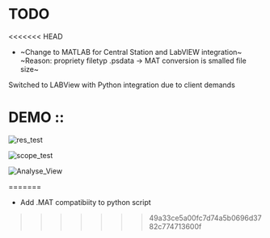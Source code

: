 # TODO
<<<<<<< HEAD
* ~Change to MATLAB for Central Station and LabVIEW integration~
		~Reason: propriety filetyp .psdata -> MAT conversion is smalled file size~

Switched to LABView with Python integration due to client demands

# DEMO ::


![res_test](https://user-images.githubusercontent.com/4223975/184595957-ce12427a-531a-4358-97ad-066b7125a169.gif)

![scope_test](https://user-images.githubusercontent.com/4223975/184595993-f54bc038-f762-44c3-89df-f2749c8285ea.gif)

![Analyse_View](https://user-images.githubusercontent.com/4223975/184596352-1dc7eabb-6ea2-4d8c-97fd-0e2a3144f10a.gif)


=======
* Add .MAT compatibiity to python script
>>>>>>> 49a33ce5a00fc7d74a5b0696d3782c774713600f

